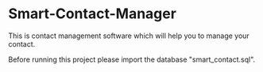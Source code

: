 # Smart-Contact-Manager
This is contact management software which will help you to manage your contact.

Before running this project please import the database "smart_contact.sql".

